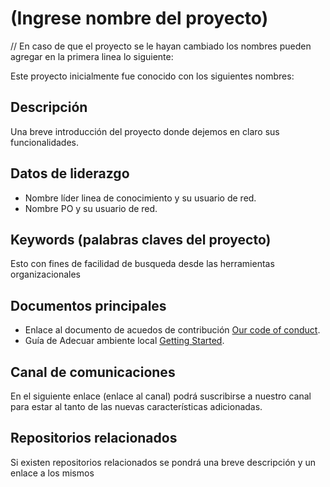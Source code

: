 # (Ingrese nombre del proyecto)
// En caso de que el proyecto se le hayan cambiado los nombres pueden agregar en la primera linea lo siguiente:

Este proyecto inicialmente fue conocido con los siguientes nombres:

## Descripción

Una breve introducción del proyecto donde dejemos en claro sus funcionalidades.

## Datos de liderazgo
* Nombre líder linea de conocimiento y su usuario de red.
* Nombre PO y su usuario de red.

## Keywords (palabras claves del proyecto)
Esto con fines de facilidad de busqueda desde las herramientas organizacionales

## Documentos principales

* Enlace al documento de acuedos de contribución [Our code of conduct](CONTRIBUTING.md).
* Guía de Adecuar ambiente local [Getting Started](GETTINGSTARTED.md).

## Canal de comunicaciones
En el siguiente enlace (enlace al canal) podrá suscribirse a nuestro canal para estar al tanto de las nuevas características adicionadas.
## Repositorios relacionados
Si existen repositorios relacionados se pondrá una breve descripción y un enlace a los mismos

